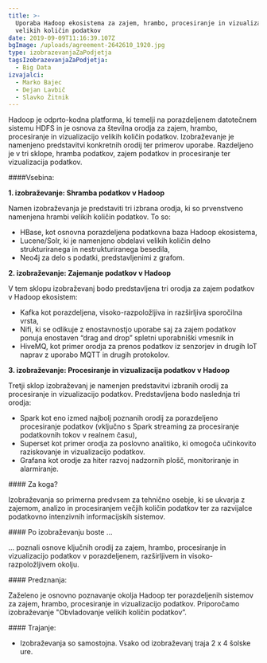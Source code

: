 ```yaml
---
title: >-
  Uporaba Hadoop ekosistema za zajem, hrambo, procesiranje in vizualizacijo
  velikih količin podatkov
date: 2019-09-09T11:16:39.107Z
bgImage: /uploads/agreement-2642610_1920.jpg
type: izobrazevanjaZaPodjetja
tagsIzobrazevanjaZaPodjetja:
  - Big Data
izvajalci:
  - Marko Bajec
  - Dejan Lavbič
  - Slavko Žitnik
---
```

Hadoop je odprto-kodna platforma, ki temelji na porazdeljenem datotečnem sistemu HDFS in je osnova za številna orodja za zajem, hrambo, procesiranje in vizualizacijo velikih količin podatkov. Izobraževanje je namenjeno predstavitvi konkretnih orodij ter primerov uporabe. Razdeljeno je v tri sklope, hramba podatkov, zajem podatkov in procesiranje ter vizualizacija podatkov.

\####Vsebina:

**1. izobraževanje: Shramba podatkov v Hadoop**

Namen izobraževanja je predstaviti tri izbrana orodja, ki so prvenstveno namenjena hrambi velikih količin podatkov. To so: 

* HBase, kot osnovna porazdeljena podatkovna baza Hadoop ekosistema,
* Lucene/Solr, ki je namenjeno obdelavi velikih količin delno strukturiranega in nestrukturiranega besedila,
* Neo4j za delo s podatki, predstavljenimi z grafom.

**2. izobraževanje: Zajemanje podatkov v Hadoop**

V tem sklopu izobraževanj bodo predstavljena tri orodja za zajem podatkov v Hadoop ekosistem:

* Kafka kot porazdeljena, visoko-razpoložljiva in razširljiva sporočilna vrsta, 
* Nifi, ki se odlikuje z enostavnostjo uporabe saj za zajem podatkov ponuja enostaven “drag and drop” spletni uporabniški vmesnik in 
* HiveMQ, kot primer orodja za prenos podatkov iz senzorjev in drugih IoT naprav z uporabo MQTT in drugih protokolov.

**3. izobraževanje: Procesiranje in vizualizacija podatkov v Hadoop**

Tretji sklop izobraževanj je namenjen predstavitvi izbranih orodij za procesiranje in vizualizacijo podatkov. Predstavljena bodo naslednja tri orodja:

* Spark kot eno izmed najbolj poznanih orodij za porazdeljeno procesiranje podatkov (vključno s Spark streaming za procesiranje podatkovnih tokov v realnem času),
* Superset kot primer orodja za poslovno analitiko, ki omogoča učinkovito raziskovanje in vizualizacijo podatkov.
* Grafana kot orodje za hiter razvoj nadzornih plošč, monitoriranje in alarmiranje.

\#### Za koga?

Izobraževanja so primerna predvsem za tehnično osebje, ki se ukvarja z zajemom, analizo in procesiranjem večjih količin podatkov ter za razvijalce podatkovno intenzivnih informacijskih sistemov. 

\#### Po izobraževanju boste …

… poznali osnove ključnih orodij za zajem, hrambo, procesiranje in vizualizacijo podatkov v porazdeljenem, razširljivem in visoko-razpoložljivem okolju.

\#### Predznanja:

Zaželeno je osnovno poznavanje okolja Hadoop ter porazdeljenih sistemov za zajem, hrambo, procesiranje in vizualizacijo podatkov. Priporočamo izobraževanje "Obvladovanje velikih količin podatkov”.

\#### Trajanje:

* Izobraževanja so samostojna. Vsako od izobraževanj traja 2 x 4 šolske ure.
